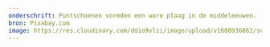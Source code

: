```yaml
---
onderschrift: Puntschoenen vormden een ware plaag in de middeleeuwen.
bron: Pixabay.com
image: https://res.cloudinary.com/ddio9vlzi/image/upload/v1680936062/sciencegeek/posts/puntschoen-ridder-sporen.jpg
---
```

